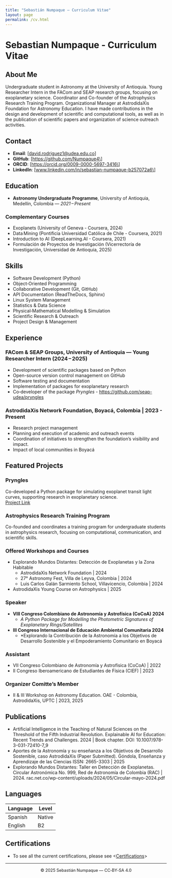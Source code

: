 ```yaml
---
title: "Sebastián Numpaque – Curriculum Vitae"
layout: page
permalink: /cv.html
---
```



# Sebastian Numpaque - Curriculum Vitae

## About Me
Undergraduate student in Astronomy at the University of Antioquia. Young Researcher Intern in the FACom and SEAP research groups, focusing on exoplanetary science.  Coordinator and Co-founder of the Astrophysics Research Training Program. Organizational Manager at AstrodidaXis Foundation for Astronomy Education. I have made contributions in the design and development of scientific and computational tools, as well as in the publication of scientific papers and organization of science outreach activities.

## Contact
- **Email**: \[david.rodriguez1@udea.edu.co\]
- **GitHub**: \[https://github.com/Numpaque4\]
- **ORCID**: \[https://orcid.org/0009-0000-5697-3416\]
- **LinkedIn**: \[www.linkedin.com/in/sebastian-numpaque-b257072a6\]

## Education
- **Astronomy Undergraduate Programme**, University of Antioquia, Medellín, Colombia — *2021 – Present*

### Complementary Courses
- Exoplanets (University of Geneva - Coursera, 2024)  
- Data Mining (Pontificia Universidad Católica de Chile - Coursera, 2021)  
- Introduction to AI (DeepLearning.AI - Coursera, 2021)
- Formulación de Proyectos de Investigación (Vicerrectoría de Investigación, Universidad de Antioquia, 2025)

## Skills
- Software Development (Python)  
- Object‑Oriented Programming  
- Collaborative Development (Git, GitHub)  
- API Documentation (ReadTheDocs, Sphinx)  
- Linux System Management
- Statistics & Data Science  
- Physical‑Mathematical Modelling & Simulation  
- Scientific Research & Outreach  
- Project Design & Management

## Experience
### FACom & SEAP Groups, University of Antioquia — Young Researcher Intern (2024 – 2025)
- Development of scientific packages based on Python  
- Open-source version control management on GitHub  
- Software testing and documentation  
- Implementation of packages for exoplanetary research
- Co‑developer of the package *Pryngles* - <https://github.com/seap-udea/pryngles>  

### AstrodidaXis Network Foundation, Boyacá, Colombia | 2023 - Present
- Research project management
- Planning and execution of academic and outreach events
- Coordination of initiatives to strengthen the foundation’s visibility and impact.
- Impact of local communities in Boyacá

## Featured Projects

### Pryngles
Co-developed a Python package for simulating exoplanet transit light curves, supporting research in exoplanetary science.  
[Project Link](https://github.com/seap-udea/pryngles)

### Astrophysics Research Training Program
Co-founded and coordinates a training program for undergraduate students in astrophysics research, focusing on computational, communication, and scientific skills.

### Offered Workshops and Courses
- Explorando Mundos Distantes: Detección de Exoplanetas y la Zona Habitable
    - AstrodidaXis Network Foundation | 2024
    - 27° Astronomy Fest, Villa de Leyva, Colombia | 2024
    - Luis Carlos Galán Sarmiento School, Villavicencio, Colombia | 2024
- AstrodidaXis Young Course on Astrophysics | 2025

### Speaker
- **VIII Congreso Colombiano de Astronomía y Astrofísica (CoCoA) 2024** 
    - *A Python Package for Modelling the Photometric Signatures of Exoplanetary Rings/Satellites* 
- **III Congreso Internacional de Educación Ambiental Comunitaria 2024**
    - *Explorando la Contribución de la Astronomía a los Objetivos de Desarrollo Sostenible y el Empoderamiento Comunitario en Boyacá

### Assistant 
- VII Congreso Colombiano de Astronomía y Astrofísica (CoCoA) | 2022
- II Congreso Iberoamericano de Estudiantes de Física (CIEF) | 2023

### Organizer Comitte’s Member
- II & III Workshop on Astronomy Education. OAE - Colombia, AstrodidaXis, UPTC | 2023, 2025

## Publications
 - Artificial Intelligence in the Teaching of Natural Sciences on the Threshold of the Fifth Industrial Revolution. Explainable AI for Education: Recent Trends and Challenges. 2024 | Book chapter. DOI: 10.1007/978-3-031-72410-7_9
- Aportes de la Astronomía y su enseñanza a los Objetivos de Desarrollo Sostenible, caso AstrodidaXis (Paper Submitted). Góndola, Enseñanza y Aprendizaje de las Ciencias ISSN: 2665-3303 | 2025
- Explorando Mundos Distantes: Taller en Detección de Exoplanetas. Circular Astronómica No. 999, Red de Astronomía de Colombia (RAC) | 2024. rac.net.co/wp-content/uploads/2024/05/Circular-mayo-2024.pdf

## Languages
| Language | Level |
|----------|-------|
| Spanish  | Native |
| English  | B2    |

## Certifications
- To see all the current certifications, please see <[Certifications](https://github.com/Numpaque4/numpaque4.github.io/tree/main/certificates)>


---

<p style="text-align:center;font-size:0.8rem;">© 2025 Sebastián Numpaque — CC‑BY‑SA 4.0</p>
